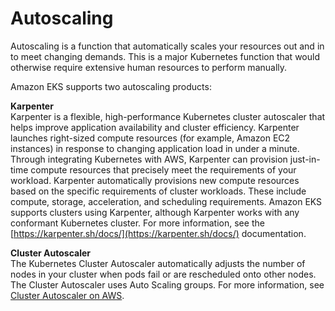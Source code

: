 # Autoscaling<a name="autoscaling"></a>

Autoscaling is a function that automatically scales your resources out and in to meet changing demands\. This is a major Kubernetes function that would otherwise require extensive human resources to perform manually\.

Amazon EKS supports two autoscaling products:

**Karpenter**  
Karpenter is a flexible, high\-performance Kubernetes cluster autoscaler that helps improve application availability and cluster efficiency\. Karpenter launches right\-sized compute resources \(for example, Amazon EC2 instances\) in response to changing application load in under a minute\. Through integrating Kubernetes with AWS, Karpenter can provision just\-in\-time compute resources that precisely meet the requirements of your workload\. Karpenter automatically provisions new compute resources based on the specific requirements of cluster workloads\. These include compute, storage, acceleration, and scheduling requirements\. Amazon EKS supports clusters using Karpenter, although Karpenter works with any conformant Kubernetes cluster\. For more information, see the [https://karpenter.sh/docs/](https://karpenter.sh/docs/) documentation\.

**Cluster Autoscaler**  
The Kubernetes Cluster Autoscaler automatically adjusts the number of nodes in your cluster when pods fail or are rescheduled onto other nodes\. The Cluster Autoscaler uses Auto Scaling groups\. For more information, see [Cluster Autoscaler on AWS](https://github.com/kubernetes/autoscaler/blob/master/cluster-autoscaler/cloudprovider/aws/README.md)\.